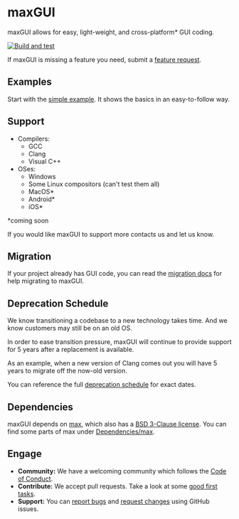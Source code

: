 # maxGUI

maxGUI allows for easy, light-weight, and cross-platform* GUI coding.

[![Build and test](https://github.com/ProgramMax/maxGUI/actions/workflows/build-and-test.yaml/badge.svg)](https://github.com/ProgramMax/maxGUI/actions/workflows/build-and-test.yaml)

If maxGUI is missing a feature you need, submit a [feature request](https://github.com/ProgramMax/maxGUI/issues/new?assignees=&labels=&template=feature_request.md&title=).

## Examples

Start with the [simple example](https://github.com/ProgramMax/maxGUI/blob/master/Code/Examples/1%20-%20SimpleExample/EntryPoint.cpp). It shows the basics in an easy-to-follow way.

## Support

* Compilers:
    * GCC
    * Clang
    * Visual C++
* OSes:
    * Windows
    * Some Linux compositors (can't test them all)
    * MacOS*
    * Android*
    * iOS*

*coming soon

If you would like maxGUI to support more contacts us and let us know.

## Migration

If your project already has GUI code, you can read the [migration docs](Migration.md) for help migrating to maxGUI.

## Deprecation Schedule

We know transitioning a codebase to a new technology takes time. And we know customers may still be on an old OS.

In order to ease transition pressure, maxGUI will continue to provide support for 5 years after a replacement is available.

As an example, when a new version of Clang comes out you will have 5 years to migrate off the now-old version.

You can reference the full [deprecation schedule](DeprecationSchedule.md) for exact dates.

## Dependencies

maxGUI depends on [max](https://github.com/ProgramMax/max), which also has a [BSD 3-Clause license](https://github.com/ProgramMax/max/blob/master/LICENSE).
You can find some parts of max under [Dependencies/max](https://github.com/ProgramMax/maxGUI/blob/master/Dependencies/max).

## Engage

* **Community:** We have a welcoming community which follows the [Code of Conduct](https://github.com/ProgramMax/maxGUI/blob/master/Docs/code_of_conduct.md).
* **Contribute:** We accept pull requests. Take a look at some [good first tasks](https://github.com/ProgramMax/maxGUI/issues?q=is%3Aissue+is%3Aopen+label%3A"good+first+issue").
* **Support:** You can [report bugs](https://github.com/ProgramMax/maxGUI/issues/new?assignees=&labels=&template=bug_report.md&title=) and [request changes](https://github.com/ProgramMax/maxGUI/issues/new?assignees=&labels=&template=feature_request.md&title=) using GitHub issues.
